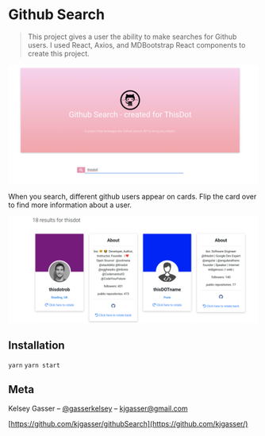 # Github Search

> This project gives a user the ability to make searches for Github users. I used React, Axios, and MDBootstrap React components to create this project.

![header of app](./src/images/header.png)

When you search, different github users appear on cards. Flip the card over to find more information about a user.

![display cards](./src/images/cards.png)

## Installation

`yarn`
`yarn start`

## Meta

Kelsey Gasser – [@gasserkelsey](https://twitter.com/gasserkelsey) – kjgasser@gmail.com

[https://github.com/kjgasser/githubSearch](https://github.com/kjgasser/)

